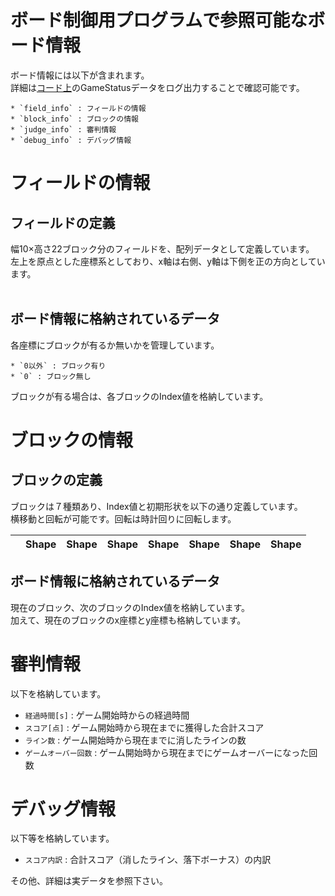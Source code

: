 # ボード制御用プログラムで参照可能なボード情報

ボード情報には以下が含まれます。<br>
詳細は[コード上](../../../board_controller.py)のGameStatusデータをログ出力することで確認可能です。

```
* `field_info` : フィールドの情報
* `block_info` : ブロックの情報
* `judge_info` : 審判情報
* `debug_info` : デバッグ情報
```

# フィールドの情報

## フィールドの定義
幅10×高さ22ブロック分のフィールドを、配列データとして定義しています。<br>
左上を原点とした座標系としており、x軸は右側、y軸は下側を正の方向としています。<br>
<br>
## ボード情報に格納されているデータ

各座標にブロックが有るか無いかを管理しています。

```
* `0以外` : ブロック有り
* `0` : ブロック無し
```

ブロックが有る場合は、各ブロックのIndex値を格納しています。

# ブロックの情報

## ブロックの定義
ブロックは７種類あり、Index値と初期形状を以下の通り定義しています。<br>
横移動と回転が可能です。回転は時計回りに回転します。<br>

|     |  Shape  |  Shape  |  Shape  |  Shape  |  Shape  |  Shape  |  Shape  |
| --- | --- | --- | --- | --- | --- | --- | --- | 

## ボード情報に格納されているデータ

現在のブロック、次のブロックのIndex値を格納しています。<br>
加えて、現在のブロックのx座標とy座標も格納しています。<br>

# 審判情報

以下を格納しています。

* `経過時間[s]` : ゲーム開始時からの経過時間
* `スコア[点]` : ゲーム開始時から現在までに獲得した合計スコア
* `ライン数` : ゲーム開始時から現在までに消したラインの数
* `ゲームオーバー回数` : ゲーム開始時から現在までにゲームオーバーになった回数

# デバッグ情報

以下等を格納しています。

* `スコア内訳` : 合計スコア（消したライン、落下ボーナス）の内訳

その他、詳細は実データを参照下さい。
